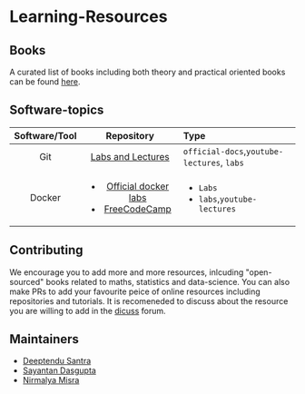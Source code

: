 # Learning-Resources

## Books

A curated list of books including both theory and practical oriented books can be found [here](https://github.com/S4DS-IEM/Learning-Resources/tree/main/Books).

## Software-topics

|	Software/Tool	|	Repository	|	Type	|
|	:---:			|	:---:		| :---		|
|	Git				| 	[Labs and Lectures](https://github.com/jobream/List-of-Learning-Resources#learn-git-) | `official-docs`,`youtube-lectures`, `labs` |
|	Docker			|	<ul><li> [Official docker labs](https://training.play-with-docker.com/) <li>[FreeCodeCamp](https://youtu.be/fqMOX6JJhGo)| <ul><li>`Labs`<li>`labs`,`youtube-lectures`|
## Contributing

We encourage you to add more and more resources, inlcuding "open-sourced" books related to maths, statistics and data-science. You can also make PRs to add your favourite peice of online resources including repositories and tutorials. It is recomeneded to discuss about the resource you are willing to add in the [dicuss](https://github.com/S4DS-IEM/Learning-Resources/discussions/categories/share-is-caring) forum.

## Maintainers
- [Deeptendu Santra](https://github.com/Dsantra92)
- [Sayantan Dasgupta](https://github.com/Arka2001)
- [Nirmalya Misra](https://github.com/nirmalya8)
